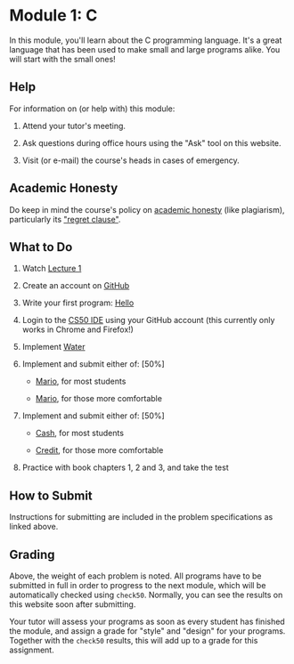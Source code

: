 # Module 1: C

In this module, you'll learn about the C programming language. It's a great language that has been used to make small and large programs alike. You will start with the small ones!


## Help

For information on (or help with) this module:

1. Attend your tutor's meeting.

2. Ask questions during office hours using the "Ask" tool on this website.

3. Visit (or e-mail) the course's heads in cases of emergency.


## Academic Honesty

Do keep in mind the course's policy on [academic honesty](/syllabus#academic_honesty) (like plagiarism), particularly its ["regret clause"](/syllabus#regret).


## What to Do

1. Watch [Lecture 1](/lectures/lecture-1)

1. Create an account on [GitHub](https://github.com/join)

2. Write your first program: [Hello](https://lab.cs50.io/cs50/labs/2019/x/hello/)

3. Login to the [CS50 IDE](https://ide.cs50.io/) using your GitHub account (this currently only works in Chrome and Firefox!)

3. Implement [Water](/problems/water)

4. Implement and submit either of: [50%]

    - [Mario](/problems/mario-less), for most students

    - [Mario](/problems/mario-more), for those more comfortable

5. Implement and submit either of: [50%]

    - [Cash](/problems/cash), for most students

    - [Credit](/problems/credit), for those more comfortable

6. Practice with book chapters 1, 2 and 3, and take the test


## How to Submit

Instructions for submitting are included in the problem specifications as linked above.


## Grading

Above, the weight of each problem is noted. All programs have to be submitted in full in order to progress to the next module, which will be automatically checked using `check50`. Normally, you can see the results on this website soon after submitting.

Your tutor will assess your programs as soon as every student has finished the module, and assign a grade for "style" and "design" for your programs. Together with the `check50` results, this will add up to a grade for this assignment.
